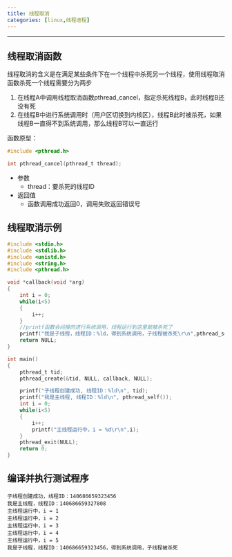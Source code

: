 ```yaml
---
title: 线程取消
categories: [linux,线程进程]
---
```


------

## 线程取消函数

线程取消的含义是在满足某些条件下在一个线程中杀死另一个线程，使用线程取消函数杀死一个线程需要分为两步

1. 在线程A中调用线程取消函数pthread_cancel，指定杀死线程B，此时线程B还没有死
2. 在线程B中进行系统调用时（用户区切换到内核区），线程B此时被杀死，如果线程B一直得不到系统调用，那么线程B可以一直运行

函数原型：

~~~c
#include <pthread.h>

int pthread_cancel(pthread_t thread);
~~~

- 参数
  - thread：要杀死的线程ID
- 返回值
  - 函数调用成功返回0，调用失败返回错误号

## 线程取消示例

~~~c
#include <stdio.h>
#include <stdlib.h>
#include <unistd.h>
#include <string.h>
#include <pthread.h>

void *callback(void *arg)
{
    int i = 0;
    while(i<5)
    {
        i++;
    }
    //printf函数会间接的进行系统调用，线程运行到这里就被杀死了
    printf("我是子线程，线程ID：%ld，得到系统调用，子线程被杀死\r\n",pthread_self());
    return NULL;
}

int main()
{
    pthread_t tid;
    pthread_create(&tid, NULL, callback, NULL);

    printf("子线程创建成功, 线程ID：%ld\n", tid);
    printf("我是主线程, 线程ID：%ld\n", pthread_self());
   	int i = 0;
    while(i<5)
    {
        i++;
        printf("主线程运行中，i = %d\r\n",i);
    }
    pthread_exit(NULL);
    return 0;
}
~~~

## 编译并执行测试程序

~~~shell
子线程创建成功，线程ID：140686659323456
我是主线程，线程ID：140686659327808
主线程运行中，i = 1
主线程运行中，i = 2
主线程运行中，i = 3
主线程运行中，i = 4
主线程运行中，i = 5
我是子线程，线程ID：140686659323456，得到系统调用，子线程被杀死
~~~
